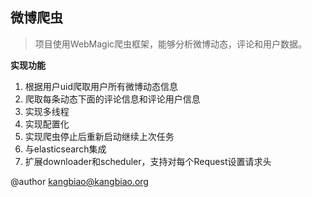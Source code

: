 ## 微博爬虫

> 项目使用WebMagic爬虫框架，能够分析微博动态，评论和用户数据。

**实现功能**

1. 根据用户uid爬取用户所有微博动态信息
2. 爬取每条动态下面的评论信息和评论用户信息
3. 实现多线程
4. 实现配置化
5. 实现爬虫停止后重新启动继续上次任务
6. 与elasticsearch集成
7. 扩展downloader和scheduler，支持对每个Request设置请求头

@author [kangbiao@kangbiao.org](mailto://kangbiao@kangbiao.org)